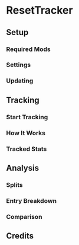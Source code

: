 # **ResetTracker**

## **Setup**

### Required Mods

### Settings

### Updating

## **Tracking**

### Start Tracking

### How It Works

### Tracked Stats

## **Analysis**

### Splits

### Entry Breakdown

### Comparison

## **Credits**
